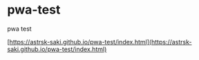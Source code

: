 # pwa-test
pwa test

[https://astrsk-saki.github.io/pwa-test/index.html](https://astrsk-saki.github.io/pwa-test/index.html)
